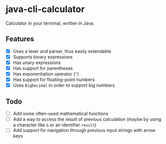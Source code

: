 # java-cli-calculator

Calculator in your terminal, written in Java.

## Features

- [x] Uses a lexer and parser, thus easily extendable
- [x] Supports binary expressions
- [x] Has unary expressions
- [x] Has support for parentheses
- [x] Has exponentiation operator (`^`)
- [x] Has support for floating-point numbers
- [x] Uses `BigDecimal` in order to support big numbers

## Todo

- [ ] Add some often-used mathematical functions
- [ ] Add a way to access the result of previous calculation (maybe by using a character like `&` or an identifier `result`)
- [ ] Add support for navigation through previous input strings with arrow keys
